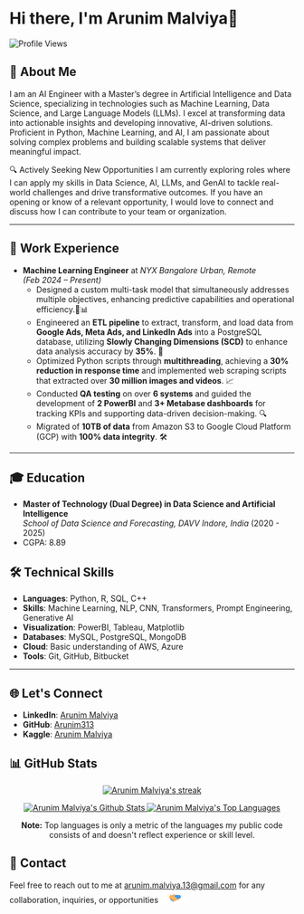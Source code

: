 # Hi there, I'm Arunim Malviya👋

![Profile Views](https://komarev.com/ghpvc/?username=arunim313&color=blueviolet)

<p align="center">
<!--   <img src="https://github.com/user-attachments/assets/5d60ab16-26f5-4931-aa56-1d73c86000ea" width="50" alt="Spiderman GIF"> -->
<!--   <img src="https://github.com/user-attachments/assets/19a1b840-cdf7-4813-ae16-f3314b69615f" width="100" alt="Spiderman GIF"> -->
</p>


## 🚀 About Me

I am an AI Engineer with a Master’s degree in Artificial Intelligence and Data Science, specializing in technologies such as Machine Learning, Data Science, and Large Language Models (LLMs). I excel at transforming data into actionable insights and developing innovative, AI-driven solutions. Proficient in Python, Machine Learning, and AI, I am passionate about solving complex problems and building scalable systems that deliver meaningful impact.

🔍 Actively Seeking New Opportunities
I am currently exploring roles where I can apply my skills in Data Science, AI, LLMs, and GenAI to tackle real-world challenges and drive transformative outcomes. If you have an opening or know of a relevant opportunity, I would love to connect and discuss how I can contribute to your team or organization.

---

## 💼 Work Experience
- **Machine Learning Engineer** at *NYX Bangalore Urban, Remote*  
  *(Feb 2024 – Present)*  
  - Designed a custom multi-task model that simultaneously addresses multiple objectives, enhancing predictive capabilities and operational efficiency.🧠📊
  - Engineered an **ETL pipeline** to extract, transform, and load data from **Google Ads, Meta Ads, and LinkedIn Ads** into a PostgreSQL database, utilizing **Slowly Changing Dimensions (SCD)** to enhance data analysis accuracy by **35%**. 🚀
  - Optimized Python scripts through **multithreading**, achieving a **30% reduction in response time** and implemented web scraping scripts that extracted over **30 million images and videos**. 📈
  - Conducted **QA testing** on over **6 systems** and guided the development of **2 PowerBI** and **3+ Metabase dashboards** for tracking KPIs and supporting data-driven decision-making. 🔍
  - Migrated of **10TB of data** from Amazon S3 to Google Cloud Platform (GCP) with **100% data integrity**. 🛠️

---
## 🎓 Education

- **Master of Technology (Dual Degree) in Data Science and Artificial Intelligence**  
  *School of Data Science and Forecasting, DAVV Indore, India* (2020 - 2025)
- CGPA: 8.89
  
## 🛠️ Technical Skills

- **Languages**: Python, R, SQL, C++
- **Skills**: Machine Learning, NLP, CNN, Transformers, Prompt Engineering, Generative AI
- **Visualization**: PowerBI, Tableau, Matplotlib
- **Databases**: MySQL, PostgreSQL, MongoDB
- **Cloud**: Basic understanding of AWS, Azure
- **Tools**: Git, GitHub, Bitbucket

---

## 🌐 Let's Connect

- **LinkedIn**: [Arunim Malviya](https://www.linkedin.com/in/arunim-malviya-271ba5201/)
- **GitHub**: [Arunim313](https://github.com/arunim313)
- **Kaggle**: [Arunim Malviya](https://www.kaggle.com/arunimmalviya)

## 📊 GitHub Stats

<p align="center">
    <a href="https://github.com/arunim313/github-readme-streak-stats">
        <img title="🕸️ GitHub streak stats" alt="Arunim Malviya's streak" src="https://github-readme-streak-stats.herokuapp.com/?user=arunim313&theme=black-ice&hide_border=true&stroke=0000&background=060A0CD0"/>
    </a>
</p>

<p align="center">
    <a href="https://github.com/arunim313/github-readme-stats">
        <img alt="Arunim Malviya's Github Stats" src="https://github-readme-stats.vercel.app/api?username=arunim313&show_icons=true&count_private=true&theme=react&hide_border=true&bg_color=0D1117" />
    </a>
    <a href="https://github.com/arunim313/github-readme-stats">
        <img alt="Arunim Malviya's Top Languages" src="https://github-readme-stats.vercel.app/api/top-langs/?username=arunim313&langs_count=8&count_private=true&layout=compact&theme=react&hide_border=true&bg_color=0D1117" />
    </a>
</p>

<p align="center">
  <b>Note:</b> Top languages is only a metric of the languages my public code consists of and doesn't reflect experience or skill level.
</p>



## 📧 Contact
Feel free to reach out to me at [arunim.malviya.13@gmail.com](mailto:arunim.malviya.13@gmail.com) for any collaboration, inquiries, or opportunities <img src="https://github.com/Script-Kiddie-JKB/Script-Kiddie-JKB/blob/main/Assets/handshake.gif" width="50">
